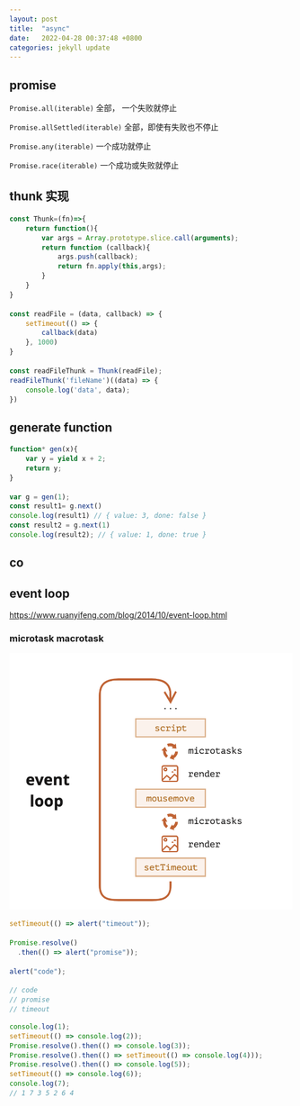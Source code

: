 ```yaml
---
layout: post
title:  "async"
date:   2022-04-28 00:37:48 +0800
categories: jekyll update
---
```


## promise

`Promise.all(iterable)` 全部， 一个失败就停止

`Promise.allSettled(iterable)` 全部，即使有失败也不停止

`Promise.any(iterable)` 一个成功就停止

`Promise.race(iterable)` 一个成功或失败就停止

## thunk 实现

```js
const Thunk=(fn)=>{
    return function(){
        var args = Array.prototype.slice.call(arguments);
        return function (callback){
            args.push(callback);
            return fn.apply(this,args);
        }
    }
}

const readFile = (data, callback) => {
    setTimeout(() => {
        callback(data)
    }, 1000)
}

const readFileThunk = Thunk(readFile);
readFileThunk('fileName')((data) => {
    console.log('data', data);
})
```

## generate function

```js
function* gen(x){
    var y = yield x + 2;
    return y;
}

var g = gen(1);
const result1= g.next()
console.log(result1) // { value: 3, done: false }
const result2 = g.next(1)
console.log(result2); // { value: 1, done: true }


```

## co

## event loop

https://www.ruanyifeng.com/blog/2014/10/event-loop.html

### microtask macrotask

![img.png](/assets/event_loop.png)
```js
setTimeout(() => alert("timeout"));

Promise.resolve()
  .then(() => alert("promise"));

alert("code");

// code
// promise
// timeout
```

```js
console.log(1);
setTimeout(() => console.log(2));
Promise.resolve().then(() => console.log(3));
Promise.resolve().then(() => setTimeout(() => console.log(4)));
Promise.resolve().then(() => console.log(5));
setTimeout(() => console.log(6));
console.log(7);
// 1 7 3 5 2 6 4
```


